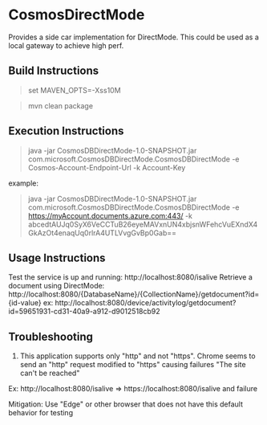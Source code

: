 # CosmosDirectMode

Provides a side car implementation for DirectMode. This could be used as a local gateway to achieve high perf.



## Build Instructions

> set MAVEN_OPTS=-Xss10M

> mvn clean package


## Execution Instructions

> java -jar CosmosDBDirectMode-1.0-SNAPSHOT.jar com.microsoft.CosmosDBDirectMode.CosmosDBDirectMode -e Cosmos-Account-Endpoint-Url -k Account-Key

example:
> java -jar CosmosDBDirectMode-1.0-SNAPSHOT.jar com.microsoft.CosmosDBDirectMode.CosmosDBDirectMode -e https://myAccount.documents.azure.com:443/ -k abcedtAUJq0SyX6VeCCTuB26eyeMAVxnUN4xbjsnWFehcVuEXndX4GkAzOt4enaqUq0rlrA4UTLVvgGvBp0Gab==


## Usage Instructions

Test the service is up and running: http://localhost:8080/isalive
Retrieve a document using DirectMode: http://localhost:8080/{DatabaseName}/{CollectionName}/getdocument?id={id-value}
ex: http://localhost:8080/device/activitylog/getdocument?id=59651931-cd31-40a9-a912-d9012518cb92


## Troubleshooting

1. This application supports only "http" and not "https". Chrome seems to send an "http" request modified to "https" causing failures "The site can't be reached"

Ex: http://localhost:8080/isalive  => https://localhost:8080/isalive and failure

Mitigation: Use "Edge" or other browser that does not have this default behavior for testing


